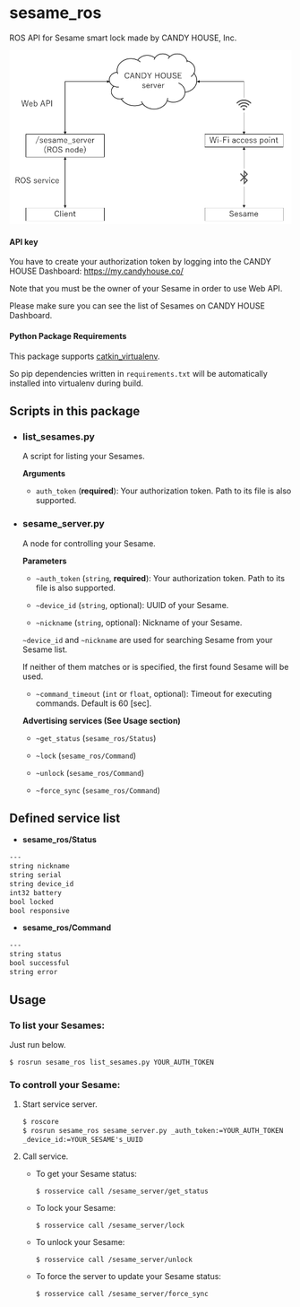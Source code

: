 # sesame_ros

ROS API for Sesame smart lock made by CANDY HOUSE, Inc.

![](images/sesame_ros_system.png)


#### API key

You have to create your authorization token by logging into the CANDY HOUSE Dashboard: https://my.candyhouse.co/

Note that you must be the owner of your Sesame in order to use Web API.

Please make sure you can see the list of Sesames on CANDY HOUSE Dashboard.


#### Python Package Requirements

This package supports [catkin_virtualenv](https://github.com/locusrobotics/catkin_virtualenv).

So pip dependencies written in `requirements.txt` will be automatically installed into virtualenv during build.


## Scripts in this package

- ### list_sesames.py

    A script for listing your Sesames.

    __Arguments__

    - `auth_token` (__required__): Your authorization token. Path to its file is also supported.


- ### sesame_server.py

    A node for controlling your Sesame.

    __Parameters__

    - `~auth_token` (`string`, __required__): Your authorization token. Path to its file is also supported.

    - `~device_id` (`string`, optional): UUID of your Sesame.

    - `~nickname` (`string`, optional): Nickname of your Sesame.

    `~device_id` and `~nickname` are used for searching Sesame from your Sesame list.

    If neither of them matches or is specified, the first found Sesame will be used.

    - `~command_timeout` (`int` or `float`, optional): Timeout for executing commands. Default is 60 [sec].


    __Advertising services (See Usage section)__

    - `~get_status` (`sesame_ros/Status`)

    - `~lock` (`sesame_ros/Command`)

    - `~unlock` (`sesame_ros/Command`)

    - `~force_sync` (`sesame_ros/Command`)


## Defined service list

- __sesame_ros/Status__

```
---
string nickname
string serial
string device_id
int32 battery
bool locked
bool responsive
```

- __sesame_ros/Command__

```
---
string status
bool successful
string error
```


## Usage

### To list your Sesames:

Just run below.
```
$ rosrun sesame_ros list_sesames.py YOUR_AUTH_TOKEN
```

### To controll your Sesame:

1. Start service server.
    ```
    $ roscore
    $ rosrun sesame_ros sesame_server.py _auth_token:=YOUR_AUTH_TOKEN _device_id:=YOUR_SESAME's_UUID
    ```

2. Call service.

    - To get your Sesame status:
        ```
        $ rosservice call /sesame_server/get_status
        ```

    - To lock your Sesame:
        ```
        $ rosservice call /sesame_server/lock
        ```

    - To unlock your Sesame:
        ```
        $ rosservice call /sesame_server/unlock
        ```

    - To force the server to update your Sesame status:
        ```
        $ rosservice call /sesame_server/force_sync
        ```
